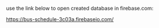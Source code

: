 use the link below to open created database in firebase.com:

https://bus-schedule-3c03a.firebaseio.com/
